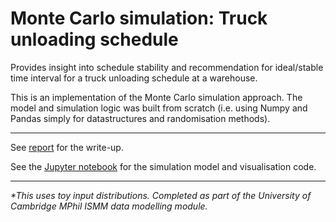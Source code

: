 # Monte Carlo simulation: Truck unloading schedule

Provides insight into schedule stability and recommendation for ideal/stable time interval for a truck unloading schedule at a warehouse.

This is an implementation of the Monte Carlo simulation approach. The model and simulation logic was built from scratch (i.e. using Numpy and Pandas simply for datastructures and randomisation methods).

---

See [report](https://github.com/oliverlambson/truck_unloading_monte_carlo/blob/master/REPORT_truck_unloading.pdf) for the write-up.

See the [Jupyter notebook](https://github.com/oliverlambson/truck_unloading_monte_carlo/blob/master/truck_unloading.ipynb) for the simulation model and visualisation code.

---

*\*This uses toy input distributions. Completed as part of the University of Cambridge MPhil ISMM data modelling module.*
